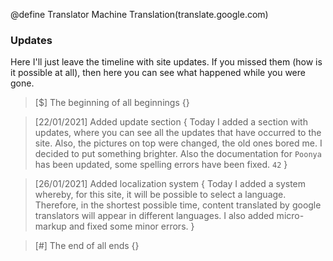 @define Translator Machine Translation(translate.google.com)

### Updates
Here I'll just leave the timeline with site updates. If you missed them (how is it possible at all), then here you can see what happened while you were gone.

> [$] The beginning of all beginnings {}

> [22/01/2021] Added update section {
    Today I added a section with updates, where you can see all the updates that have occurred to the site. Also, the pictures on top were changed, the old ones bored me. I decided to put something brighter. Also the documentation for `Poonya` has been updated, some spelling errors have been fixed. `42`
}

> [26/01/2021] Added localization system {
    Today I added a system whereby, for this site, it will be possible to select a language. Therefore, in the shortest possible time, content translated by google translators will appear in different languages. I also added micro-markup and fixed some minor errors.
}

> [#] The end of all ends {}